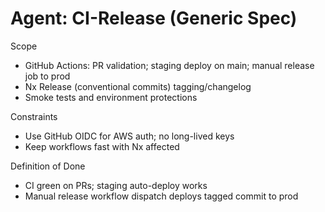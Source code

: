 # Agent: CI-Release (Generic Spec)

Scope
- GitHub Actions: PR validation; staging deploy on main; manual release job to prod
- Nx Release (conventional commits) tagging/changelog
- Smoke tests and environment protections

Constraints
- Use GitHub OIDC for AWS auth; no long-lived keys
- Keep workflows fast with Nx affected

Definition of Done
- CI green on PRs; staging auto-deploy works
- Manual release workflow dispatch deploys tagged commit to prod

